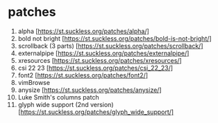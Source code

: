 # patches

1. alpha [https://st.suckless.org/patches/alpha/]
2. bold not bright [https://st.suckless.org/patches/bold-is-not-bright/]
3. scrollback (3 parts) [https://st.suckless.org/patches/scrollback/]
4. externalpipe [https://st.suckless.org/patches/externalpipe/]
5. xresources [https://st.suckless.org/patches/xresources/]
6. csi 22 23 [https://st.suckless.org/patches/csi_22_23/]
7. font2 [https://st.suckless.org/patches/font2/]
8. vimBrowse
9. anysize [https://st.suckless.org/patches/anysize/]
10. Luke Smith's columns patch
11. glyph wide support (2nd version) [https://st.suckless.org/patches/glyph_wide_support/]
